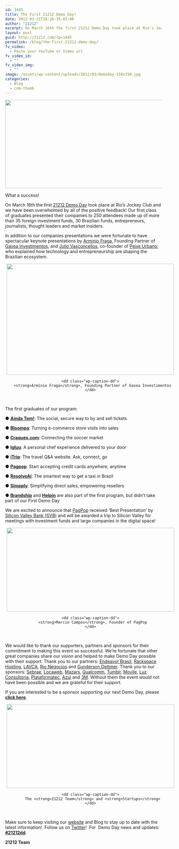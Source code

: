 ```yaml
---
id: 1445
title: The First 21212 Demo Day!
date: 2012-03-21T18:26:35-03:00
author: "21212"
excerpt: On March 16th the first 21212 Demo Day took place at Rio’s Jockey Club and we have been overwhelmed by all of the positive feedback!
layout: post
guid: http://21212.com/?p=1445
permalink: /blog/the-first-21212-demo-day/
fv_video:
  - Paste your YouTube or Vimeo url
fv_video_id:
  - ""
fv_video_img:
  - ""
image: /assets/wp-content/uploads/2012/03/demoday-150x150.jpg
categories:
  - Blog
  - com-thumb
---
```

<p style="text-align: center;">
  <img class="aligncenter size-full wp-image-1485" title="logo" src="{{ site.url }}/assets/wp-content/uploads/2012/03/logo1.jpg" alt="" width="540" height="285" srcset="{{ site.url }}/assets/wp-content/uploads/2012/03/logo1.jpg 540w, {{ site.url }}/assets/wp-content/uploads/2012/03/logo1-300x158.jpg 300w" sizes="(max-width: 540px) 100vw, 540px" />
</p>

<p style="text-align: left;">
  What a success!
</p>

On March 16th the first <a title="21212 Demo Day" href="http://demoday.21212.com" target="_blank">21212 Demo Day</a> took place at Rio’s Jockey Club and we have been overwhelmed by all of the positive feedback! Our first class of graduates presented their companies to 250 attendees made up of more than 35 foreign investment funds, 30 Brazilian funds, entrepreneurs, journalists, thought leaders and market insiders.

<!--more ..I want to read more!-->

In addition to our companies presentations we were fortunate to have spectacular keynote presentations by <a title="Arminio Fraga" href="http://demoday.21212.com/keynotes" target="_blank">Arminio Fraga</a>, Founding Partner of <a title="Gávea Investimentos" href="http://www.gaveainvest.com.br/" target="_blank">Gavea Investimentos</a>, and <a title="Julio Vasconcellos" href="http://demoday.21212.com/keynotes" target="_blank">Julio Vasconcellos</a>, co-founder of <a title="Peixe Urbano" href="http://www.peixeurbano.com.br" target="_blank">Peixe Urbano</a>; who explained how technology and entrepreneurship are shaping the Brazilian ecosystem.

<div class="mceTemp mceIEcenter" style="text-align: center;">
  <dl id="attachment_1446" class="wp-caption aligncenter" style="width: 549px;">
    <dt class="wp-caption-dt">
      <img class="size-full wp-image-1446 " title="Armínio Fraga" src="{{ site.url }}/assets/wp-content/uploads/2012/03/21212_DemoDay_S_ArminioFraga-e1332361827752.jpg" alt="" width="539" height="358" srcset="{{ site.url }}/assets/wp-content/uploads/2012/03/21212_DemoDay_S_ArminioFraga-e1332361827752.jpg 539w, {{ site.url }}/assets/wp-content/uploads/2012/03/21212_DemoDay_S_ArminioFraga-e1332361827752-300x199.jpg 300w" sizes="(max-width: 539px) 100vw, 539px" />
    </dt>

    <dd class="wp-caption-dd">
      <strong>Armínio Fraga</strong>, Founding Partner of Gavea Investimentos
    </dd>
  </dl>
</div>

&nbsp;

The first graduates of our program:

● **<a title="Ainda Tem!" href="http://www.aindatem.com" target="_blank">Ainda Tem!</a>**: The social, secure way to by and sell tickets

● **<a title="Bloompa" href="http://www.bloompa.com.br" target="_blank">Bloompa</a>**: Turning e-commerce store visits into sales

● **<a title="Craques.com" href="http://www.craques.com" target="_blank">Craques.com</a>**: Connecting the soccer market

● **<a title="Igluu" href="http://www.igluu.com.br" target="_blank">Igluu</a>**: A personal chef experience delivered to your door

● **<a title="iTrip" href="http://www.itrip.com.br" target="_blank">iTrip</a>**: The travel Q&A website. Ask, connect, go

● **<a title="Pagpop" href="http://www.pagpop.com.br" target="_blank">Pagpop</a>**: Start accepting credit cards anywhere, anytime

● **<a title="ResolveAí" href="http://www.resolveai.com.br" target="_blank">ResolveAí</a>**: The smartest way to get a taxi in Brazil

● **<a title="Simpply" href="http://www.simpply.com.br" target="_blank">Simpply</a>**: Simplifying direct sales, empowering resellers

● **<a title="Brandship" href="http://21212.com/companies/brandship/" target="_blank">Brandship</a>** and **<a title="Helpin" href="http://www.helpin.com.br/in/" target="_blank">Helpin</a>** are also part of the first program, but didn&#8217;t take part of our First Demo Day

We are excited to announce that <a title="Pagpop" href="http://www.pagpop.com.br" target="_blank">PagPop</a> received ‘Best Presentation’ by <a title="Silicon Valley Bank" href="http://www.svb.com" target="_blank">Silicon Valley Bank (SVB)</a> and will be awarded a trip to Silicon Valley for meetings with investment funds and large companies in the digital space!

<div>
</div>

<div class="mceTemp mceIEcenter" style="text-align: center;">
  <dl id="attachment_1456" class="wp-caption aligncenter" style="width: 550px;">
    <dt class="wp-caption-dt">
      <img class="size-full wp-image-1456" title="Pagpop" src="{{ site.url }}/assets/wp-content/uploads/2012/03/Marcio.jpg" alt="" width="540" height="270" srcset="{{ site.url }}/assets/wp-content/uploads/2012/03/Marcio.jpg 540w, {{ site.url }}/assets/wp-content/uploads/2012/03/Marcio-300x150.jpg 300w" sizes="(max-width: 540px) 100vw, 540px" />
    </dt>

    <dd class="wp-caption-dd">
      <strong>Marcio Campos</strong>, Founder of PagPop
    </dd>
  </dl>
</div>

&nbsp;

We would like to thank our supporters, partners and sponsors for their commitment to making this event so successful. We&#8217;re fortunate that other great companies share our vision and helped to make Demo Day possible with their support. Thank you to our partners: <a title="Endeavor" href="http://www.endeavor.org.br" target="_blank">Endeavor Brasil</a>, <a title="Rackspace" href="http://www.rackspace.com/" target="_blank">Rackspace Hosting</a>, <a title="LAVCA" href="http://www.lavca.org/" target="_blank">LAVCA</a>, <a title="Rio Negócios" href="http://rio-negocios.com/" target="_blank">Rio Negocios</a> and <a title="Gunderson" href="http://www.gunder.com/" target="_blank">Gunderson Dettmer</a>. Thank you to our sponsors: <a title="Sebrae" href="http://www.sebrae.com.br/" target="_blank">Sebrae</a>, <a title="Locaweb" href="http://www.locaweb.com.br/default.html" target="_blank">Locaweb</a>, <a title="Mazars" href="http://www.mazars.com.br/" target="_blank">Mazars</a>, <a title="Qualcomm" href="http://www.qualcomm.com/" target="_blank">Qualcomm</a>, <a title="Tumblr" href="https://www.tumblr.com/" target="_blank">Tumblr</a>, <a title="Movile" href="http://www.movile.com/pt/" target="_blank">Movile</a>, <a title="Luz Consultoria" href="http://www.lojadeconsultoria.com.br/loja/" target="_blank">Luz Consultoria</a>, <a title="Plataformatec" href="http://plataformatec.com.br/" target="_blank">Plataformatec</a>, <a title="Azul" href="http://www.voeazul.com.br/" target="_blank">Azul</a> and <a title="3M" href="http://www.3m.com/" target="_blank">3M</a>. Without them the event would not have been possible and we are grateful for their support.

If you are interested to be a sponsor supporting our next Demo Day, please **<a title="Sponsorship" href="http://demoday.21212.com/contact" target="_blank">click here</a>**.

<div class="mceTemp mceIEcenter" style="text-align: center;">
  <dl id="attachment_1457" class="wp-caption aligncenter" style="width: 550px;">
    <dt class="wp-caption-dt">
      <img class="size-full wp-image-1457" title="21212 Team and Startups" src="{{ site.url }}/assets/wp-content/uploads/2012/03/21212_DemoDay_TheEnd-e1332363307857.jpg" alt="" width="540" height="270" srcset="{{ site.url }}/assets/wp-content/uploads/2012/03/21212_DemoDay_TheEnd-e1332363307857.jpg 540w, {{ site.url }}/assets/wp-content/uploads/2012/03/21212_DemoDay_TheEnd-e1332363307857-300x150.jpg 300w" sizes="(max-width: 540px) 100vw, 540px" />
    </dt>

    <dd class="wp-caption-dd">
      The <strong>21212 Team</strong> and <strong>Startups</strong>
    </dd>
  </dl>
</div>

&nbsp;

Make sure to keep visiting our <a title="21212" href="http://21212.com" target="_blank">website</a> and Blog to stay up to date with the latest information!  Follow us on <a title="Twitter" href="https://twitter.com/#!/21212com" target="_blank">Twitter</a>!  For  Demo Day news and updates: **<a title="#21212dd" href="https://twitter.com/#!/search/%2321212dd" target="_blank">#21212dd</a>**.

**21212 Team**